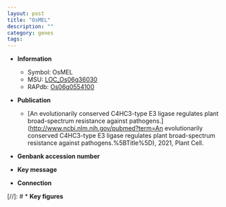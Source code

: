 ```yaml
---
layout: post
title: "OsMEL"
description: ""
category: genes
tags: 
---
```


* **Information**  
    + Symbol: OsMEL  
    + MSU: [LOC_Os06g36030](http://rice.uga.edu/cgi-bin/ORF_infopage.cgi?orf=LOC_Os06g36030)  
    + RAPdb: [Os06g0554100](https://rapdb.dna.affrc.go.jp/locus/?name=Os06g0554100)  

* **Publication**  
    + [An evolutionarily conserved C4HC3-type E3 ligase regulates plant broad-spectrum resistance against pathogens.](http://www.ncbi.nlm.nih.gov/pubmed?term=An evolutionarily conserved C4HC3-type E3 ligase regulates plant broad-spectrum resistance against pathogens.%5BTitle%5D), 2021, Plant Cell.

* **Genbank accession number**  

* **Key message**  

* **Connection**  

[//]: # * **Key figures**  


